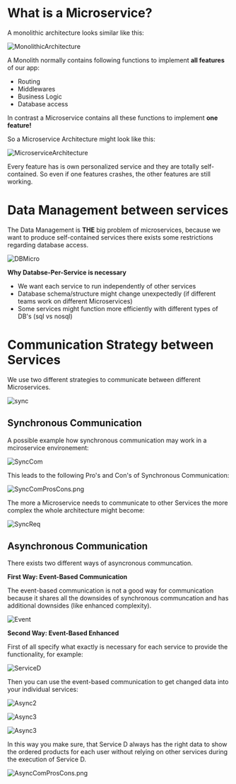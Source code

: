 # What is a Microservice?

A monolithic architecture looks similar like this:

![MonolithicArchitecture](img/microservice/monoArch.png)

A Monolith normally contains following functions to implement **all features** of our app:

- Routing
- Middlewares
- Business Logic
- Database access

In contrast a Microservice contains all these functions to implement **one feature!**

So a Microservice Architecture might look like this:

![MicroserviceArchitecture](img/microservice/microArch.png)

Every feature has is own personalized service and they are totally self-contained. So even if one features crashes, the other features are still working.

# Data Management between services

The Data Management is **THE** big problem of microservices, because we want to produce self-contained services there exists some restrictions regarding database access.

![DBMicro](img/microservice/DBMicro.png)

**Why Databse-Per-Service is necessary**

- We want each service to run independently of other services
- Database schema/structure might change unexpectedly (if different teams work on different Microservices)
- Some services might function more efficiently with different types of DB's (sql vs nosql)

# Communication Strategy between Services 

We use two different strategies to communicate between different Microservices.

![sync](img/microservice/sync.png)

## Synchronous Communication

A possible example how synchronous communication may work in a mciroservice environement:

![SyncCom](img/microservice/SyncCom.png)

This leads to the following Pro's and Con's of Synchronous Communication:

![SyncComProsCons.png](img/microservice/SyncComProsCons.png)

The more a Microservice needs to communicate to other Services the more complex the whole architecture might become:

![SyncReq](img/microservice/SyncReq.png)

## Asynchronous Communication

There exists two different ways of asyncronous communcation.

**First Way: Event-Based Communication**

The event-based communication is not a good way for communication because it shares all the downsides of synchronous communcation and has additional downsides (like enhanced complexity).

![Event](img/microservice/event.png)

**Second Way: Event-Based Enhanced**

First of all specify what exactly is necessary for each service to provide the functionality, for example: 

![ServiceD](img/microservice/ServiceD.png)

Then you can use the event-based communication to get changed data into your individual services: 

![Async2](img/microservice/Async2.png)

![Async3](img/microservice/Async3.png)

![Async3](img/microservice/Async4.png)

In this way you make sure, that Service D always has the right data to show the ordered products for each user without relying on other services during the execution of Service D.

![AsyncComProsCons.png](img/microservice/AsyncComProsCons.png)